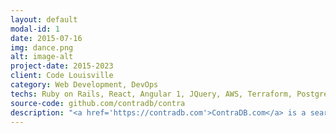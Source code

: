 ```yaml
---
layout: default
modal-id: 1
date: 2015-07-16
img: dance.png
alt: image-alt
project-date: 2015-2023
client: Code Louisville
category: Web Development, DevOps
techs: Ruby on Rails, React, Angular 1, JQuery, AWS, Terraform, Postgres
source-code: github.com/contradb/contra
description: "<a href='https://contradb.com'>ContraDB.com</a> is a searchable database of contra dance choreography. It grew from an ambitious student project and is now a community resource with scores of users. Now up to 7 contributors and 2000 commits: it's a big project."
---
```

